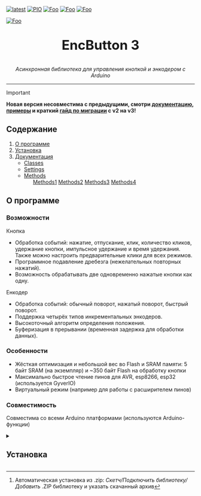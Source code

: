 [![latest](https://img.shields.io/github/v/release/GyverLibs/EncButton.svg?color=brightgreen)](https://github.com/GyverLibs/EncButton/releases/latest/download/EncButton.zip)
[![PIO](https://badges.registry.platformio.org/packages/gyverlibs/library/EncButton.svg)](https://registry.platformio.org/libraries/gyverlibs/EncButton)
[![Foo](https://img.shields.io/badge/Website-AlexGyver.ru-blue.svg?style=flat-square)](https://alexgyver.ru/)
[![Foo](https://img.shields.io/badge/%E2%82%BD%24%E2%82%AC%20%D0%9F%D0%BE%D0%B4%D0%B4%D0%B5%D1%80%D0%B6%D0%B0%D1%82%D1%8C-%D0%B0%D0%B2%D1%82%D0%BE%D1%80%D0%B0-orange.svg?style=flat-square)](https://alexgyver.ru/support_alex/)
[![Foo](https://img.shields.io/badge/README-ENGLISH-blueviolet.svg?style=flat-square)](https://github-com.translate.goog/GyverLibs/EncButton?_x_tr_sl=ru&_x_tr_tl=en)  

[![Foo](https://img.shields.io/badge/ПОДПИСАТЬСЯ-НА%20ОБНОВЛЕНИЯ-brightgreen.svg?style=social&logo=telegram&color=blue)](https://t.me/GyverLibs)


<h1 align="center" style="font-size: 2.5em; font-weight: bold; margin: 1em 0;">
  EncButton 3
</h1>
<p align="center"><em>Асинхронная библиотека для управления кнопкой и энкодером с Arduino</em></p>

---

> [!IMPORTANT]
> __Новая версия несовместима с предыдущими, смотри [документацию](#docs), [примеры](#example) и краткий [гайд по миграции](#migrate) с v2 на v3!__


<a id="start-doc"></a>

## Содержание
<ol>
  <li>
    <a href="#about">О программе</a>
  </li>
  <li>
    <a href="#install">Установка</a>
  </li>
  <li>
    <a href="#doc">Документация</a>
    <ul>
      <li>
        <a href="#doc-classes">Classes</a>
      </li>
      <li>
        <a href="#doc-settings">Settings</a>
      </li>        
      <li>
        <a href="#doc-methods">Methods</a>
        <ul>
          <a href="#methods-1">Methods1</a>
          <a href="#methods-2">Methods2</a>
          <a href="#methods-3">Methods3</a>
          <a href="#methods-4">Methods4</a>
        </ul>
        </li>
      </ul>
    </details>
  </li>   
</ol>
<!-- - [О программе](#about) 
- [Установка](#install)
- [Документация](#docs)
  - [Classes]
  - [Setting]
  - [Methods]
    - [Method1]
    - [Method1]
    - [Method1]
    - [Method1]
    - [Method1]
    - [Method1] 
- [Использование](#using)
  - [Настройки компиляции](#config)
  - [Полное описание классов](#class)
  - [Обработка и опрос](#tick)
  - [Предварительные клики](#preclicks)
  - [Прямое чтение кнопки](#btnread)
  - [Погружение в цикл](#loop)
  - [Timeout](#timeout)
  - [Busy](#busy)
  - [Получение события](#actions)
  - [Оптимизация](#optimise)
  - [Коллбэки](#callback)
  - [Одновременное нажатие](#double)
  - [Прерывания](#isr)
  - [Массив кнопок/энкодеров](#array)
  - [Кастомные функции](#custom)
  - [Опрос по таймеру](#timer)
  - [Мини примеры, сценарии](#examples-mini)
- [Примеры](#example)
- [Техническая документация и подключение](#info)
- [Миграция с v2](#migrate)
- [Версии](#versions)
- [Баги и обратная связь](#feedback) -->

## О программе

### Возможности
Кнопка
  - Обработка событий: нажатие, отпускание, клик, количество кликов, удержание кнопки, импульсное удержание и время удержания. Также можно настроить предварительные клики для всех режимов.
  - Программное подавление дребезга (нежелательных повторных нажатий).
  - Возможность обрабатывать две одновременно нажатые кнопки как одну.

Енкодер
  - Обработка событий: обычный поворот, нажатый поворот, быстрый поворот.
  - Поддержка четырёх типов инкрементальных энкодеров.
  - Высокоточный алгоритм определения положения.
  - Буферизация в прерывании (временная задержка для обработки данных).
    
### Особенности
- Жёсткая оптимизация и небольшой вес во Flash и SRAM памяти: 5 байт SRAM (на экземпляр) и ~350 байт Flash на обработку кнопки
- Максимально быстрое чтение пинов для AVR, esp8266, esp32 (используется GyverIO)
- Виртуальный режим (например для работы с расширителем пинов)

### Совместимость
Совместима со всеми Arduino платформами (используются Arduino-функции)

<details>
<summary><h2 id="install">Установка</р></summary>

Для работы требуется библиотека [GyverIO](https://github.com/GyverLibs/GyverIO)
- Установите __EncButton__ через менеджер библиотек Arduino IDE, Arduino IDE v2 или PlatformIO.
- Для ручной установки: [Скачать библиотеку](https://github.com/GyverLibs/EncButton/archive/refs/heads/main.zip) и распаковать в:
  1. `Windows x64: C:\Program Files (x86)\Arduino\libraries`
  2. _Windows x32: C:\Program Files\Arduino\libraries_
  3. _Документы/Arduino/libraries/_
Arduino IDE[^1].
[^1]: Автоматическая установка  из .zip: _Скетч/Подключить библиотеку/Добавить_ .ZIP библиотеку и указать скачанный архив

Читай более подробную инструкцию по установке библиотек [здесь](https://alexgyver.ru/arduino-first/#%D0%A3%D1%81%D1%82%D0%B0%D0%BD%D0%BE%D0%B2%D0%BA%D0%B0_%D0%B1%D0%B8%D0%B1%D0%BB%D0%B8%D0%BE%D1%82%D0%B5%D0%BA)

### Обновление
- _Через менеджер библиотек:_ найдите и нажмите "Обновить".
- _Вручную:_ удалите старую версию и замените новой, избегая замены файлов.

<p align="right"><a href="#start-doc">К содержанию</a></p>
</details>
